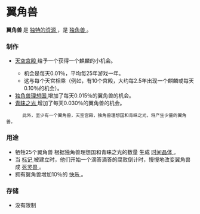 # 翼角兽
  <p>
    <strong>
          翼角兽
    </strong>
        是
    <a href="#Resources#_Unique_Resources">
          独特的资源
    </a>
        ，是
    <a href="#unicorns">
          独角兽
    </a>
        。
  </p>
 
 ### 制作
   
<ul>
      <li>
        <a href="#Religion#Sky_Palace">
              天空宫殿
        </a>
            给予一个获得一个麒麟的小机会。
      </li>
      <ul>
        <li>
              机会是每天0.01％，平均每25年游戏一年。
        </li>
        <li>
              这与每个天宫相乘（例如，有10个宫殿，大约每2.5年出现一个麒麟或每天0.10％的机会）。
        </li>
      </ul>
      <li>
        <a href="#Religion#Unicorn_Utopia">
              独角兽理想国
        </a>
            增加了每天0.015％的翼角兽的机会。
      </li>
      <li>
        <a href="#Religion#Sunspire">
              青睐之光
        </a>
            增加了每天0.030％的翼角兽的机会。
      </li>
    </ul>

          此外，至少有一个翼角兽，天空宫殿，独角兽理想国和青睐之光，将产生少量的翼角兽。


### 用途

<ul>
      <li>
            牺牲25个翼角兽
            根据独角兽理想国和青睐之光的数量
            生成
        <a href="#time+crystal">
              时间晶体
        </a>
            。
      </li>
      <li>
            当
        <a href="#Religion#Marker">
              标记
        </a>
            被建立时，他们开始一个滴答滴答的腐败倒计时，慢慢地改变翼角兽成
        <a href="#necrocorns">
              死灵兽
        </a>
            。
      </li>
      <li>
            拥有翼角兽增加10％的
        <a href="#Happiness">
              快乐
        </a>
            。
      </li>
    </ul>

 ### 存储
<ul>
      <li>
            没有限制
      </li>
    </ul>
